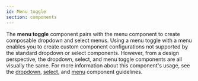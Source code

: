 ```yaml
---
id: Menu toggle
section: components
---
```

The **menu toggle** component pairs with the menu component to create composable dropdown and select menus. Using a menu toggle with a menu enables you to create custom component configurations not supported by the standard dropdown or select components. However, from a design perspective, the dropdown, select, and menu toggle components are all visually the same. For more information about this component's usage, see the [dropdown](https://www.patternfly.org/v4/components/dropdown/design-guidelines), [select](https://www.patternfly.org/v4/components/select/design-guidelines), and [menu](https://www.patternfly.org/v4/components/menu/design-guidelines) component guidelines.
